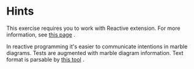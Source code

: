 # Hints
This exercise requires you to work with Reactive extension. For more information, see 
[this page](http://reactivex.io/intro.html) .

In reactive programming it's easier to communicate intentions in marble diagrams. Tests are augmented
with marble diagram information. Text format is parsable by
[this tool](https://bitbucket.org/achary/rx-marbles/src/master/docs/syntax.md?fileviewer=file-view-default)
.
